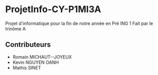 # ProjetInfo-CY-P1MI3A

Projet d'informatique pour la fin de notre année en Pré ING 1
Fait par le trinôme A

## Contributeurs

- Romain MICHAUT--JOYEUX
- Kevin NGUYEN OANH
- Mathis SINET
